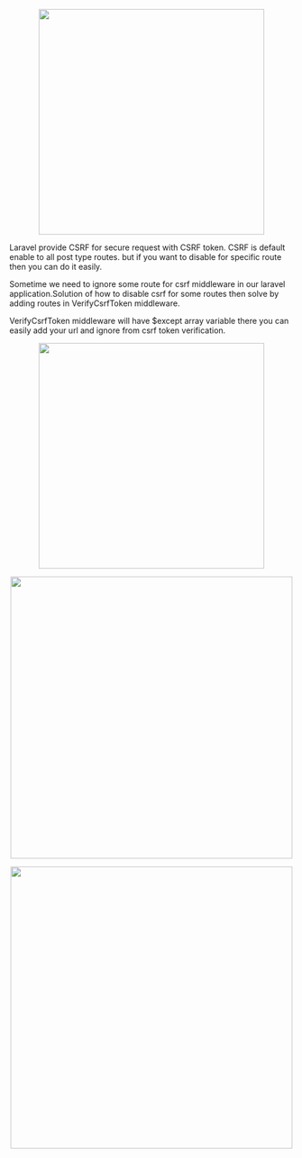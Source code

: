 <p align="center"><a href="https://laravel.com" target="_blank"><img src="https://cdn.invicti.com/app/uploads/2022/06/28121804/csrf-cross-site-request-forgery.jpg" width="400"></a></p>


Laravel provide CSRF for secure request with CSRF token. CSRF is default enable to all post type routes. but if you want to disable for specific route then you can do it easily.

Sometime we need to ignore some route for csrf middleware in our laravel application.Solution of how to disable csrf for some routes then solve by adding routes in VerifyCsrfToken middleware.

VerifyCsrfToken middleware will have $except array variable there you can easily add your url and ignore from csrf token verification.

<p align="center"><a href="https://laravel.com" target="_blank"><img src="https://user-images.githubusercontent.com/80118217/199766435-07066dfe-be8f-4402-8d3e-d52a8bd8613c.JPG" width="400"></a></p>


<p align="center"><a href="https://laravel.com" target="_blank"><img src="https://user-images.githubusercontent.com/80118217/200027780-f040a838-89d1-4442-b0df-2dc941838123.JPG" width="500"></a></p>

<p align="center"><a href="https://laravel.com" target="_blank"><img src="https://user-images.githubusercontent.com/80118217/200028127-6752a5d1-05b8-4e28-a9c6-75a4e99366a5.JPG" width="500"></a></p>

